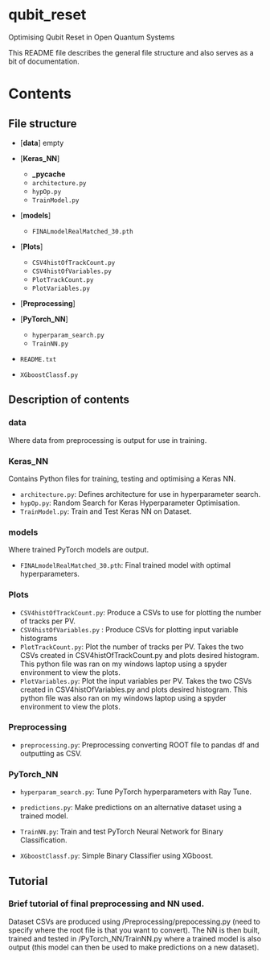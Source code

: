# qubit_reset
Optimising Qubit Reset in Open Quantum Systems

This README file describes the general file structure and also serves as a bit of documentation.


# Contents
## File structure
- [**data**]
	empty
- [**Keras_NN**]
	- **_pycache**
	- `architecture.py` 
 	- `hypOp.py`  
	- `TrainModel.py` 
- [**models**]
	- `FINALmodelRealMatched_30.pth`
- [**Plots**]
	- `CSV4histOfTrackCount.py` 
 	- `CSV4histOfVariables.py`  
	- `PlotTrackCount.py`
	- `PlotVariables.py` 
- [**Preprocessing**]

- [**PyTorch_NN**]
	- `hyperparam_search.py` 
 	- `TrainNN.py` 

- `README.txt` 
- `XGboostClassf.py` 


## Description of contents

### data
Where data from preprocessing is output for use in training.

### Keras_NN
Contains Python files for training, testing and optimising a Keras NN.
- `architecture.py`: Defines architecture for use in hyperparameter search.
- `hypOp.py`: Random Search for Keras Hyperparameter Optimisation. 
- `TrainModel.py`: Train and Test Keras NN on Dataset.

### models
Where trained PyTorch models are output.
- `FINALmodelRealMatched_30.pth`: Final trained model with optimal hyperparameters.

### Plots
- `CSV4histOfTrackCount.py`: Produce a CSVs to use for plotting the number of tracks per PV.
- `CSV4histOfVariables.py` : Produce CSVs for plotting input variable histograms
- `PlotTrackCount.py`: Plot the number of tracks per PV.
	Takes the two CSVs created in CSV4histOfTrackCount.py and plots desired histogram.
	This python file was ran on my windows laptop using a spyder environment to view the plots.
- `PlotVariables.py`: Plot the  input variables per PV.
	Takes the two CSVs created in CSV4histOfVariables.py and plots desired histogram.
	This python file was also ran on my windows laptop using a spyder environment to view the plots.

### Preprocessing
- `preprocessing.py`: Preprocessing converting ROOT file to pandas df and outputting as CSV.

### PyTorch_NN
- `hyperparam_search.py`: Tune PyTorch hyperparameters with Ray Tune.
- `predictions.py`: Make predictions on an alternative dataset using a trained model.
- `TrainNN.py`: Train and test PyTorch Neural Network for Binary Classification.


- `XGboostClassf.py`: Simple Binary Classifier using XGboost.



## Tutorial
### Brief tutorial of final preprocessing and NN used.

Dataset CSVs are produced using /Preprocessing/prepocessing.py (need to specify where the root file is that you want to convert).
The NN is then built, trained and tested in /PyTorch_NN/TrainNN.py where a trained model is also output (this model can then be used
to make predictions on a new dataset).
